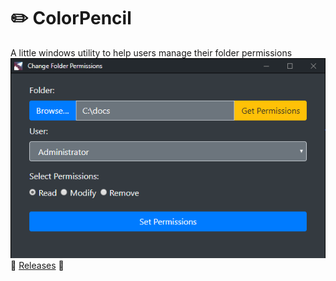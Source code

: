 # :pencil2: ColorPencil
A little windows utility to help users manage their folder permissions
![screenshot](https://github.com/jooshkins/ColorPencil/blob/master/screenshot.PNG)
:floppy_disk: [Releases](https://github.com/jooshkins/ColorPencil/releases) :tada:
